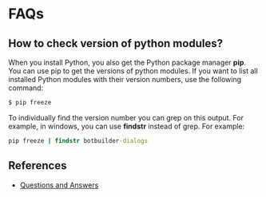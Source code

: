 # FAQs




## How to check version of python modules?

When you install Python, you also get the Python package manager **pip**. You can use pip to get the versions of python modules. If you want to list all installed Python modules with their version numbers, use the following command:

```cmd
$ pip freeze
```
To individually find the version number you can grep on this output. For example, in windows, you can use **findstr** instead of grep. For example:

```cmd
pip freeze | findstr botbuilder-dialogs
```






## References

- [Questions and Answers](https://www.tutorialspoint.com/How-to-check-version-of-python-modules)
